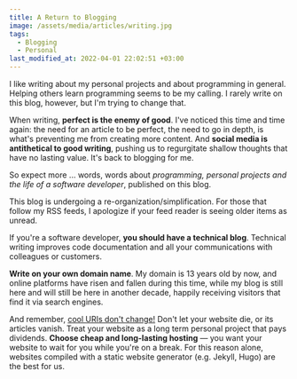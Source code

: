 ```yaml
---
title: A Return to Blogging
image: /assets/media/articles/writing.jpg
tags:
  - Blogging
  - Personal
last_modified_at: 2022-04-01 22:02:51 +03:00
---
```


<p class="intro withcap">
I like writing about my personal projects and about programming in general. Helping others learn programming seems to be my calling. I rarely write on this blog, however, but I'm trying to change that.
</p>

When writing, **perfect is the enemy of good**. I've noticed this time and time again: the need for an article to be perfect, the need to go in depth, is what's preventing me from creating more content. And **social media is antithetical to good writing**, pushing us to regurgitate shallow thoughts that have no lasting value. It's back to blogging for me.

So expect more ... words, words about *programming, personal projects and the life of a software developer*, published on this blog.

<p class='info-bubble' markdown='1'>
This blog is undergoing a re-organization/simplification. For those that follow my RSS feeds, I apologize if your feed reader is seeing older items as unread.
</p>

If you're a software developer, **you should have a technical blog**. Technical writing improves code documentation and all your communications with colleagues or customers.

**Write on your own domain name**. My domain is 13 years old by now, and online platforms have risen and fallen during this time, while my blog is still here and will still be here in another decade, happily receiving visitors that find it via search engines.

And remember, [cool URIs don't change!](https://www.w3.org/Provider/Style/URI) Don't let your website die, or its articles vanish. Treat your website as a long term personal project that pays dividends. **Choose cheap and long-lasting hosting** — you want your website to wait for you while you're on a break. For this reason alone, websites compiled with a static website generator (e.g. Jekyll, Hugo) are the best for us.
